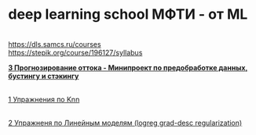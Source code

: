 # deep learning school МФТИ - от ML
<br>https://dls.samcs.ru/courses
<br>https://stepik.org/course/196127/syllabus


[**3 Прогнозирование оттока - Минипроект по предобработке данных, бустингу и стэкингу**](https://github.com/kirmipt/dlschool_mipt/blob/main/homework/%D0%91%D1%83%D1%81%D1%82%D0%B8%D0%BD%D0%B3%20%D0%B8%20%D0%A1%D1%82%D1%8D%D0%BA%D0%B8%D0%BD%D0%B3.ipynb) 

<br>[1 Упражнения по Knn](https://github.com/kirmipt/dlschool_mipt/blob/main/homework/%5Bhomework%5Dknn.ipynb)

<br>[2 Упражненя по Линейным моделям (logreg grad-desc regularization)](https://github.com/kirmipt/dlschool_mipt/blob/main/homework/%5Bhomework%5Dlinear_models_fall_2021.ipynb)
